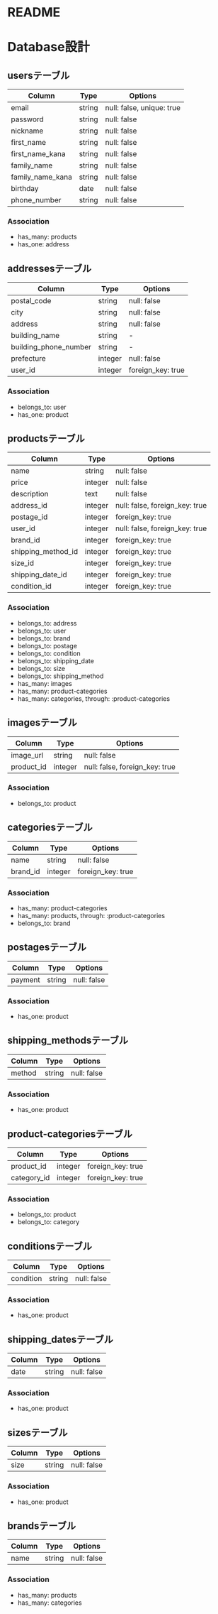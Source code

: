 # README


# Database設計


## usersテーブル

|Column|Type|Options|
|------|----|-------|
|email|string|null: false, unique: true|
|password|string|null: false|
|nickname|string|null: false|
|first_name|string|null: false|
|first_name_kana|string|null: false|
|family_name|string|null: false|
|family_name_kana|string|null: false|
|birthday|date|null: false|
|phone_number|string|null: false|

### Association
- has_many: products
- has_one: address


## addressesテーブル

|Column|Type|Options|
|------|----|-------|
|postal_code|string|null: false|
|city|string|null: false|
|address|string|null: false|
|building_name|string|-|
|building_phone_number|string|-|
|prefecture|integer|null: false|
|user_id|integer|foreign_key: true|

### Association
- belongs_to: user
- has_one: product


## productsテーブル

|Column|Type|Options|
|------|----|-------|
|name|string|null: false|
|price|integer|null: false|
|description|text|null: false|
|address_id|integer|null: false, foreign_key: true|
|postage_id|integer|foreign_key: true|
|user_id|integer|null: false, foreign_key: true|
|brand_id|integer|foreign_key: true|
|shipping_method_id|integer|foreign_key: true|
|size_id|integer|foreign_key: true|
|shipping_date_id|integer|foreign_key: true|
|condition_id|integer|foreign_key: true|


### Association

- belongs_to: address
- belongs_to: user
- belongs_to: brand
- belongs_to: postage
- belongs_to: condition
- belongs_to: shipping_date
- belongs_to: size
- belongs_to: shipping_method
- has_many: images
- has_many: product-categories
- has_many: categories, through: :product-categories


## imagesテーブル

|Column|Type|Options|
|------|----|-------|
|image_url|string|null: false|
|product_id|integer|null: false, foreign_key: true|

### Association
- belongs_to: product


## categoriesテーブル

|Column|Type|Options|
|------|----|-------|
|name|string|null: false|
|brand_id|integer|foreign_key: true|

### Association
- has_many: product-categories
- has_many: products, through: :product-categories
- belongs_to: brand


## postagesテーブル

|Column|Type|Options|
|------|----|-------|
|payment|string|null: false|

### Association
- has_one: product


## shipping_methodsテーブル

|Column|Type|Options|
|------|----|-------|
|method|string|null: false|

### Association
- has_one: product


## product-categoriesテーブル

|Column|Type|Options|
|------|----|-------|
|product_id|integer|foreign_key: true|
|category_id|integer|foreign_key: true|

### Association
- belongs_to: product
- belongs_to: category

## conditionsテーブル

|Column|Type|Options|
|------|----|-------|
|condition|string|null: false|

### Association
- has_one: product


## shipping_datesテーブル

|Column|Type|Options|
|------|----|-------|
|date|string|null: false|

### Association
- has_one: product


## sizesテーブル

|Column|Type|Options|
|------|----|-------|
|size|string|null: false|

### Association
- has_one: product


## brandsテーブル

|Column|Type|Options|
|------|----|-------|
|name|string|null: false|

### Association
- has_many: products
- has_many: categories